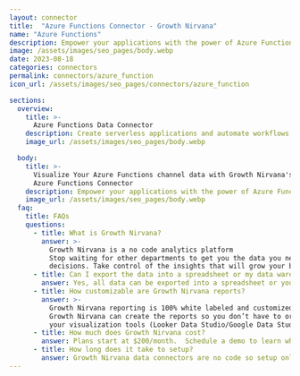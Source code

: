 ```yaml
---
layout: connector
title:  "Azure Functions Connector - Growth Nirvana"
name: "Azure Functions"
description: Empower your applications with the power of Azure Functions. Build serverless architectures, automate workflows, and integrate with various services. Unlock scalability, flexibility, and productivity with Azure Functions.
image: /assets/images/seo_pages/body.webp
date: 2023-08-18
categories: connectors
permalink: connectors/azure_function
icon_url: /assets/images/seo_pages/connectors/azure_function

sections:
  overview:
    title: >-
      Azure Functions Data Connector
    description: Create serverless applications and automate workflows with Azure Functions. Execute your code on-demand, trigger functions based on events, and scale seamlessly. Simplify development and deployment, and focus on building the future of your applications.
    image_url: /assets/images/seo_pages/body.webp

  body:
    title: >-
      Visualize Your Azure Functions channel data with Growth Nirvana's
      Azure Functions Connector
    description: Empower your applications with the power of Azure Functions. Build serverless architectures, automate workflows, and integrate with various services. Unlock scalability, flexibility, and productivity with Azure Functions.
    image_url: /assets/images/seo_pages/body.webp
  faq:
    title: FAQs
    questions:
      - title: What is Growth Nirvana?
        answer: >-
          Growth Nirvana is a no code analytics platform 
          Stop waiting for other departments to get you the data you need to make critical business 
          decisions. Take control of the insights that will grow your business.
      - title: Can I export the data into a spreadsheet or my data warehouse?
        answer: Yes, all data can be exported into a spreadsheet or your data warehouse (Google BigQuery, AWS, Snowflake, Azure, etc)
      - title: How customizable are Growth Nirvana reports?
        answer: >-
          Growth Nirvana reporting is 100% white labeled and customized to your specifications.
          Growth Nirvana can create the reports so you don’t have to or you can connect
          your visualization tools (Looker Data Studio/Google Data Studio, Tableau, PowerBI, etc) to Growth Nirvana.
      - title: How much does Growth Nirvana cost?
        answer: Plans start at $200/month.  Schedule a demo to learn what plan is best for you.
      - title: How long does it take to setup?
        answer: Growth Nirvana data connectors are no code so setup only requires a few clicks.
---
```

